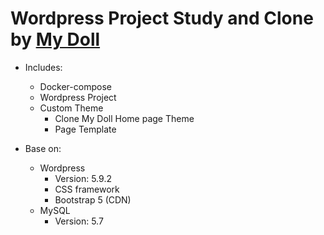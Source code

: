 # Wordpress Project Study and Clone by [My Doll](https://www.mydoll.com.tw/?lang=zh-TW)

+ Includes: 
   + Docker-compose
   + Wordpress Project
   + Custom Theme
      + Clone My Doll Home page Theme
      + Page Template


+ Base on:
   + Wordpress
      + Version: 5.9.2
      + CSS framework
       + Bootstrap 5 (CDN)
   + MySQL
      + Version: 5.7
